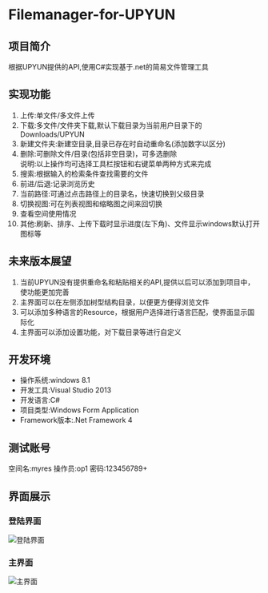 #   Filemanager-for-UPYUN
##  项目简介
根据UPYUN提供的API,使用C#实现基于.net的简易文件管理工具

##	实现功能
1. 上传:单文件/多文件上传
2. 下载:多文件/文件夹下载,默认下载目录为当前用户目录下的Downloads/UPYUN
3. 新建文件夹:新建空目录,目录已存在时自动重命名(添加数字以区分)
4. 删除:可删除文件/目录(包括非空目录)，可多选删除		
说明:以上操作均可选择工具栏按钮和右键菜单两种方式来完成
5. 搜索:根据输入的检索条件查找需要的文件
6. 前进/后退:记录浏览历史
7. 当前路径:可通过点击路径上的目录名，快速切换到父级目录
8. 切换视图:可在列表视图和缩略图之间来回切换
9. 查看空间使用情况
10. 其他:刷新、排序、上传下载时显示进度(左下角)、文件显示windows默认打开图标等

##  未来版本展望
1.  当前UPYUN没有提供重命名和粘贴相关的API,提供以后可以添加到项目中，使功能更加完善
2.  主界面可以在左侧添加树型结构目录，以便更方便得浏览文件
3.  可以添加多种语言的Resource，根据用户选择进行语言匹配，使界面显示国际化
4.  主界面可以添加设置功能，对下载目录等进行自定义

##  开发环境
* 操作系统:windows 8.1
* 开发工具:Visual Studio 2013
* 开发语言:C#
* 项目类型:Windows Form Application
* Framework版本:.Net Framework 4

##  测试账号
空间名:myres
操作员:op1
密码:123456789+

## 界面展示
###	登陆界面	
![登陆界面](http://d.pcs.baidu.com/thumbnail/87c3f86a92cbddd38a4cfa8921ae32a0?fid=2567365486-250528-788015812698923&time=1401202800&sign=FDTAER-DCb740ccc5511e5e8fedcff06b081203-HkSYJLkeyEUA01WlWH1QAJ%2BRKH0%3D&rt=sh&expires=2h&r=574501675&sharesign=unknown&size=c710_u500&quality=100)
###	主界面
![主界面](http://d.pcs.baidu.com/thumbnail/dcb9f8bd277eb00b4d99468ff6cf4be3?fid=2567365486-250528-1039848480865185&time=1401199200&sign=FDTAER-DCb740ccc5511e5e8fedcff06b081203-iq0%2Bua%2BP5gaEpRcRFoCE1fdcQUs%3D&rt=sh&expires=2h&r=734598013&sharesign=unknown&size=c710_u500&quality=100)